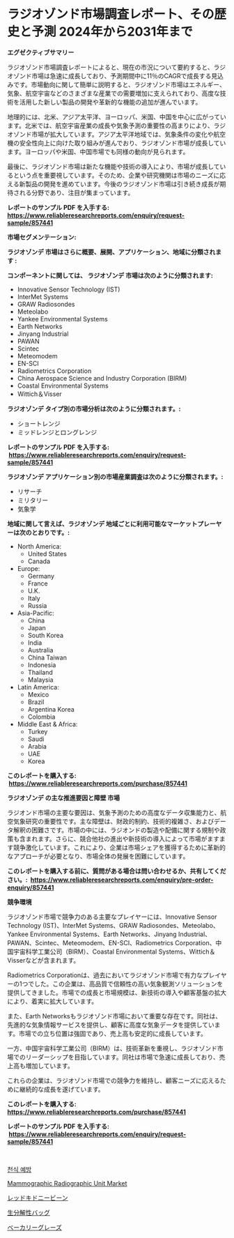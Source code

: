 <p><h1>ラジオゾンド市場調査レポート、その歴史と予測 2024年から2031年まで</h1></p><p><strong>エグゼクティブサマリー</strong></p>
<p><p>ラジオゾンド市場調査レポートによると、現在の市況について要約すると、ラジオゾンド市場は急速に成長しており、予測期間中に11％のCAGRで成長する見込みです。市場動向に関して簡単に説明すると、ラジオゾンド市場はエネルギー、気象、航空宇宙などのさまざまな産業での需要増加に支えられており、高度な技術を活用した新しい製品の開発や革新的な機能の追加が進んでいます。</p><p>地理的には、北米、アジア太平洋、ヨーロッパ、米国、中国を中心に広がっています。北米では、航空宇宙産業の成長や気象予測の重要性の高まりにより、ラジオゾンド市場が拡大しています。アジア太平洋地域では、気象条件の変化や航空機の安全性向上に向けた取り組みが進んでおり、ラジオゾンド市場が成長しています。ヨーロッパや米国、中国市場でも同様の動向が見られます。</p><p>最後に、ラジオゾンド市場は新たな機能や技術の導入により、市場が成長しているという点を重要視しています。そのため、企業や研究機関は市場のニーズに応える新製品の開発を進めています。今後のラジオゾンド市場は引き続き成長が期待される分野であり、注目が集まっています。</p></p>
<p><strong>レポートのサンプル PDF を入手する: <a href="https://www.reliableresearchreports.com/enquiry/request-sample/857441">https://www.reliableresearchreports.com/enquiry/request-sample/857441</a></strong></p>
<p><strong>市場セグメンテーション:</strong></p>
<p><strong> ラジオゾンデ 市場はさらに概要、展開、アプリケーション、地域に分類されます :</strong></p>
<p><strong>コンポーネントに関しては、 ラジオゾンデ 市場は次のように分類されます: &nbsp;</strong></p>
<p><ul><li>Innovative Sensor Technology (IST)</li><li>InterMet Systems</li><li>GRAW Radiosondes</li><li>Meteolabo</li><li>Yankee Environmental Systems</li><li>Earth Networks</li><li>Jinyang Industrial</li><li>PAWAN</li><li>Scintec</li><li>Meteomodem</li><li>EN-SCI</li><li>Radiometrics Corporation</li><li>China Aerospace Science and Industry Corporation (BIRM)</li><li>Coastal Environmental Systems</li><li>Wittich＆Visser</li></ul></p>
<p><strong> ラジオゾンデ タイプ別の市場分析は次のように分類されます。:</strong></p>
<p><ul><li>ショートレンジ</li><li>ミッドレンジとロングレンジ</li></ul></p>
<p><strong>レポートのサンプル PDF を入手する: &nbsp;<a href="https://www.reliableresearchreports.com/enquiry/request-sample/857441">https://www.reliableresearchreports.com/enquiry/request-sample/857441</a></strong></p>
<p><strong> ラジオゾンデ アプリケーション別の市場産業調査は次のように分類されます。:</strong></p>
<p><ul><li>リサーチ</li><li>ミリタリー</li><li>気象学</li></ul></p>
<p><strong>地域に関して言えば、ラジオゾンデ 地域ごとに利用可能なマーケットプレーヤーは次のとおりです。:</strong></p>
<p><ul>
    <li>
        North America:
        <ul>
            <li>United States</li>
            <li>Canada</li>
        </ul>
    </li>
    <li>
        Europe:
        <ul>
            <li>Germany</li>
            <li>France</li>
            <li>U.K.</li>
            <li>Italy</li>
            <li>Russia</li>
        </ul>
    </li>
    <li>
        Asia-Pacific:
        <ul>
            <li>China</li>
            <li>Japan</li>
            <li>South Korea</li>
            <li>India</li>
            <li>Australia</li>
            <li>China Taiwan</li>
            <li>Indonesia</li>
            <li>Thailand</li>
            <li>Malaysia</li>
        </ul>
    </li>
    <li>
        Latin America:
        <ul>
            <li>Mexico</li>
            <li>Brazil</li>
            <li>Argentina Korea</li>
            <li>Colombia</li>
        </ul>
    </li>
    <li>
        Middle East & Africa:
        <ul>
            <li>Turkey</li>
            <li>Saudi</li>
            <li>Arabia</li>
            <li>UAE</li>
            <li>Korea</li>
        </ul>
    </li>
    </ul></p>
<p><strong>このレポートを購入する: &nbsp;<a href="https://www.reliableresearchreports.com/purchase/857441">https://www.reliableresearchreports.com/purchase/857441</a></strong></p>
<p><strong>ラジオゾンデ の主な推進要因と障壁 市場</strong></p>
<p><p>ラジオンド市場の主要な要因は、気象予測のための高度なデータ収集能力と、航空気象研究の重要性です。主な障壁は、財政的制約、技術的複雑さ、およびデータ解釈の困難さです。市場の中には、ラジオンドの製造や配備に関する規制や政策も含まれます。さらに、競合他社の進出や新技術の導入によって市場がますます競争激化しています。これにより、企業は市場シェアを獲得するために革新的なアプローチが必要となり、市場全体の発展を困難にしています。</p></p>
<p><strong>このレポートを購入する前に、質問がある場合は問い合わせるか、共有してください。:&nbsp; <a href="https://www.reliableresearchreports.com/enquiry/pre-order-enquiry/857441">https://www.reliableresearchreports.com/enquiry/pre-order-enquiry/857441</a></strong></p>
<p><strong>競争環境</strong></p>
<p><p>ラジオゾンド市場で競争力のある主要なプレイヤーには、Innovative Sensor Technology (IST)、InterMet Systems、GRAW Radiosondes、Meteolabo、Yankee Environmental Systems、Earth Networks、Jinyang Industrial、PAWAN、Scintec、Meteomodem、EN-SCI、Radiometrics Corporation、中国宇宙科学工業公司（BIRM）、Coastal Environmental Systems、Wittich＆Visserなどが含まれます。</p><p>Radiometrics Corporationは、過去においてラジオゾンド市場で有力なプレイヤーの1つでした。この企業は、高品質で信頼性の高い気象観測ソリューションを提供してきました。市場での成長と市場規模は、新技術の導入や顧客基盤の拡大により、着実に拡大しています。</p><p>また、Earth Networksもラジオゾンド市場において重要な存在です。同社は、先進的な気象情報サービスを提供し、顧客に高度な気象データを提供しています。市場での立ち位置は強固であり、売上高も安定的に成長しています。</p><p>一方、中国宇宙科学工業公司（BIRM）は、技術革新を重視し、ラジオゾンド市場でのリーダーシップを目指しています。同社は市場で急速に成長しており、売上高も増加しています。</p><p>これらの企業は、ラジオゾンド市場での競争力を維持し、顧客ニーズに応えるために継続的な成長を遂げています。</p></p>
<p><strong>このレポートを購入する: &nbsp; <a href="https://www.reliableresearchreports.com/purchase/857441">https://www.reliableresearchreports.com/purchase/857441</a></strong></p>
<p><strong>レポートのサンプル PDF を入手する: &nbsp;<a href="https://www.reliableresearchreports.com/enquiry/request-sample/857441">https://www.reliableresearchreports.com/enquiry/request-sample/857441</a></strong><strong></strong></p>
<p>&nbsp;</p>
<p><p><a href="https://medium.com/@stanleylyittle554467/%EC%B2%9C%EC%8B%9D-%EC%98%88%EB%B0%A9-%EC%8B%9C%EC%9E%A5-%EA%B7%9C%EB%AA%A8%EB%8A%94-%EA%B8%80%EB%A1%9C%EB%B2%8C-%EC%82%B0%EC%97%85%EC%97%90%EC%84%9C-%EC%B5%9C%EC%83%81%EC%9D%98-%EB%A7%88%EC%BC%80%ED%8C%85-%EC%B1%84%EB%84%90%EC%9D%84-%EB%82%98%ED%83%80%EB%83%85%EB%8B%88%EB%8B%A4-39ef66b95efe">천식 예방</a></p><p><a href="https://issuu.com/reportprime-2/docs/mammographic-radiographic-unit-market-size-2030.pp">Mammographic Radiographic Unit Market</a></p><p><a href="https://github.com/zjkmgcs938405/Market-Research-Report-List-1/blob/main/48183572621.md">レッドキドニービーン</a></p><p><a href="https://medium.com/@reyeshowell655/%E3%83%90%E3%82%A4%E3%82%AA%E3%83%87%E3%82%B0%E3%83%A9%E3%83%80%E3%83%96%E3%83%AB%E3%83%90%E3%83%83%E3%82%B0%E5%B8%82%E5%A0%B4%E3%81%AE%E8%A6%8F%E6%A8%A1%E3%81%AF-%E4%B8%96%E7%95%8C%E7%94%A3%E6%A5%AD%E3%81%AB%E3%81%8A%E3%81%91%E3%82%8B%E6%9C%80%E9%81%A9%E3%81%AA%E3%83%9E%E3%83%BC%E3%82%B1%E3%83%86%E3%82%A3%E3%83%B3%E3%82%B0%E3%83%81%E3%83%A3%E3%83%8D%E3%83%AB%E3%82%92%E7%A4%BA%E3%81%97%E3%81%A6%E3%81%84%E3%81%BE%E3%81%99-86ad97187b47">生分解性バッグ</a></p><p><a href="https://medium.com/@arimuller2009/%E3%83%91%E3%83%B3%E5%B1%8B%E3%81%AE%E3%82%B0%E3%83%AC%E3%83%BC%E3%82%BA%E5%B8%82%E5%A0%B4%E3%81%AE%E3%82%B7%E3%82%A7%E3%82%A2%E3%81%AE%E9%80%B2%E5%8C%96%E3%81%A8%E5%B8%82%E5%A0%B4%E3%81%AE%E6%88%90%E9%95%B7%E3%83%88%E3%83%AC%E3%83%B3%E3%83%89-2024%E5%B9%B4%E3%81%8B%E3%82%892031%E5%B9%B4%E3%81%BE%E3%81%A7-d139d934a66b">ベーカリーグレーズ</a></p></p>